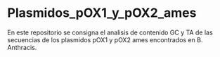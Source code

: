 # Plasmidos_pOX1_y_pOX2_ames
En este repositorio se consigna el analisis de contenido GC y TA de las secuencias de los plasmidos pOX1 y pOX2 ames encontrados en  B. Anthracis.
